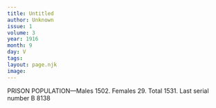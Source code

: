 ```yaml
---
title: Untitled
author: Unknown
issue: 1
volume: 3
year: 1916
month: 9
day: V
tags:
layout: page.njk
image:
---
```

PRISON POPULATION—Males 1502. Females 29. Total 1531. Last serial number B 8138
